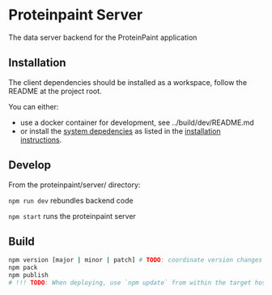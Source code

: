 # Proteinpaint Server

The data server backend for the ProteinPaint application

## Installation

The client dependencies should be installed as a workspace, follow the README at the project root.

You can either:
- use a docker container for development, see ../build/dev/README.md
- or install the [system depedencies](https://docs.google.com/document/d/1tkEHG_vYtT-OifPV-tlPeWQUMsEd3aWAKf5ExOT8G34/edit#heading=h.jy5sdrb1zkut)
as listed in the [installation instructions](https://docs.google.com/document/d/1tkEHG_vYtT-OifPV-tlPeWQUMsEd3aWAKf5ExOT8G34/edit#heading=h.6nxua6c3ik9l).


## Develop

From the proteinpaint/server/ directory:

`npm run dev` rebundles backend code

`npm start` runs the proteinpaint server


## Build

```bash
npm version [major | minor | patch] # TODO: coordinate version changes across dependent workspaces
npm pack
npm publish
# !!! TODO: When deploying, use `npm update` from within the target host machine. !!!
```
